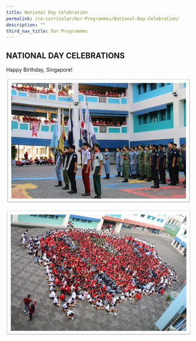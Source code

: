 ```yaml
---
title: National Day Celebration
permalink: /co-curricular/Our-Programmes/National-Day-Celebration/
description: ""
third_nav_title: Our Programmes
---
```

## NATIONAL DAY CELEBRATIONS

Happy Birthday, Singapore!

![](/images/CCE/Our%20Programmes/National%20Day%20Celebration/national%20day%202023%20-1.jpg)

![](/images/CCE/Our%20Programmes/National%20Day%20Celebration/national%20day%202023%20-2.jpg)